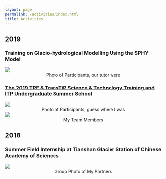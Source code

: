 ```yaml
---
layout: page
permalink: /activities/index.html
title: Activities
---
```


## 2019

### Training on Glacio-hydrological Modelling Using the SPHY Model

<div>
<img src="https://junfeiwu.github.io/images/Activities/sphy.jpg">
<figcaption style="text-align: center">Photo of Participants, our tutor were  </figcaption> 
</div>

### [The 2019 TPE & TransTiP Science & Technology Training and ITP Undergraduate Summer School](http://www.tpe.ac.cn/events/Training/202001/t20200113_229333.html)

<div>
<img src="https://junfeiwu.github.io/images/Activities/tpe_meeting02.jpg">
<figcaption style="text-align: center">Photo of Participants, guess where I was </figcaption> 
</div>
<div>
<img src="https://junfeiwu.github.io/images/Activities/TPE_meeting.jpg">
<figcaption style="text-align: center">My Team Members </figcaption>
</div>

## 2018

### Summer Field Internship at Tianshan Glacier Station of Chinese Academy of Sciences

<div>
<img src="https://junfeiwu.github.io/images/Activities/Tianshan Glacier.JPG">
<figcaption style="text-align: center">Group Photo of My Partners </figcaption>
</div>



